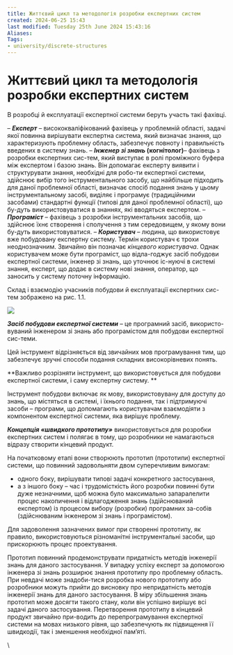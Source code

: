 ```yaml
---
title: Життєвий цикл та методологія розробки експертних систем
created: 2024-06-25 15:43
last modified: Tuesday 25th June 2024 15:43:16
Aliases:
Tags:
- university/discrete-structures
---
```

# Життєвий цикл та методологія розробки експертних систем

В розробці й експлуатації експертної системи беруть участь такі фахівці.

– **_Експерт_** – висококваліфікований фахівець у проблемній області, задачі якої повинна вирішувати експертна система, який визначає знання, що характеризують проблемну область, забезпечує повноту і правильність введених в систему знань.
– **_Інженер зі знань_ (когнітолог)**– фахівець з розробки експертних сис-тем, який виступає в ролі проміжного буфера між експертом і базою знань. Він допомагає експерту виявити і структурувати знання, необхідні для робо-ти експертної системи, здійснює вибір того інструментального засобу, що найбільше підходить для даної проблемної області, визначає спосіб подання знань у цьому інструментальному засобі, виділяє і програмує (традиційними засобами) стандартні функції (типові для даної проблемної області), що бу-дуть використовуватися в знаннях, які вводяться експертом.
– **_Програміст_** – фахівець з розробки інструментальних засобів, що здійснює їхнє створення і сполучення з тим середовищем, у якому вони бу-дуть використовуватися.
– **_Користувач_** – людина, що використовує вже побудовану експертну систему. Термін користувач є трохи неоднозначним. Звичайно він позначає _кінцевого користувача_. Однак користувачем може бути програміст, що відла-годжує засіб побудови експертної системи, інженер зі знань, що уточнює іс-нуючі в системі знання, експерт, що додає в систему нові знання, оператор, що заносить у систему поточну інформацію.

Склад і взаємодію учасників побудови й експлуатації експертних сис-тем зображено на рис. 1.1.

![](file:///tmp/lu286125iq79.tmp/lu286125iq7f_tmp_479e4985.jpg)  

**_Засіб побудови експертної системи_** – це програмний засіб, використо-вуваний інженером зі знань або програмістом для побудови експертної сис-теми. 

Цей інструмент відрізняється від звичайних мов програмування тим, що забезпечує зручні способи подання складних високорівневих понять. 

**Важливо розрізняти інструмент, що використовується для побудови експертної системи, і саму експертну систему. **

Інструмент побудови включає як мову, використовувану для доступу до знань, що містяться в системі, і їхнього подання, так і підтримуючі засоби – програми, що допомагають користувачам взаємодіяти з компонентом експертної системи, яка вирішує проблему.

  
**_Концепція «швидкого прототипу»_** використовується для розробки експертних систем і полягає в тому, що розробники не намагаються відразу створити кінцевий продукт. 

На початковому етапі вони створюють прототип (прототипи) експертної системи, що повинний задовольняти двом суперечливим вимогам: 
- одного боку, вирішувати типові задачі конкретного застосування, 
- а з іншого боку – час і трудомісткість його розробки повинні бути дуже незначними, щоб можна було максимально запаралелити процес накопичення і відлагодження знань (здійснюваний експертом) із процесом вибору (розробки) програмних за-собів (здійснюваним інженером зі знань і програмістом). 

Для задоволення зазначених вимог при створенні прототипу, як правило, використовуються різноманітні інструментальні засоби, що прискорюють процес проектування.

Прототип повинний продемонструвати придатність методів інженерії знань для даного застосування. У випадку успіху експерт за допомогою інженера зі знань розширює знання прототипу про проблемну область. При невдачі може знадоби-тися розробка нового прототипу або розробники можуть прийти до висновку про непридатність методів інженерії знань для даного застосування. В міру збільшення знань прототип може досягти такого стану, коли він успішно вирішує всі задачі даного застосування. Перетворення прототипу в кінцевий продукт звичайно при-водить до перепрограмування експертної системи на мовах низького рівня, що забезпечують як підвищення її швидкодії, так і зменшення необхідної пам’яті.

\